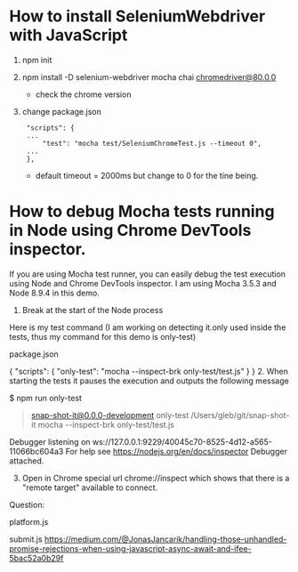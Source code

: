 # How to install SeleniumWebdriver with JavaScript
1. npm init

2. npm install -D selenium-webdriver mocha chai chromedriver@80.0.0 
   * check the chrome version

3. change package.json

        "scripts": {
        ...
            "test": "mocha test/SeleniumChromeTest.js --timeout 0",
        ...
        },
    
    * default timeout = 2000ms but change to 0 for the tine being.


# How to debug Mocha tests running in Node using Chrome DevTools inspector.
If you are using Mocha test runner, you can easily debug the test execution using Node and Chrome DevTools inspector. I am using Mocha 3.5.3 and Node 8.9.4 in this demo.

1. Break at the start of the Node process

Here is my test command (I am working on detecting it.only used inside the tests, thus my command for this demo is only-test)

package.json

{
  "scripts": {
    "only-test": "mocha --inspect-brk only-test/test.js"
  }
}
2. When starting the tests it pauses the execution and outputs the following message


$ npm run only-test

> snap-shot-it@0.0.0-development only-test /Users/gleb/git/snap-shot-it
> mocha --inspect-brk only-test/test.js

Debugger listening on ws://127.0.0.1:9229/40045c70-8525-4d12-a565-11066bc604a3
For help see https://nodejs.org/en/docs/inspector
Debugger attached.

3. Open in Chrome special url chrome://inspect which shows that there is a "remote target" available to connect.


Question:

platform.js

submit.js
https://medium.com/@JonasJancarik/handling-those-unhandled-promise-rejections-when-using-javascript-async-await-and-ifee-5bac52a0b29f